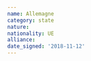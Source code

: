 ```yaml
---
name: Allemagne
category: state
nature: 
nationality: UE
alliance: 
date_signed: '2018-11-12'
---
```

    